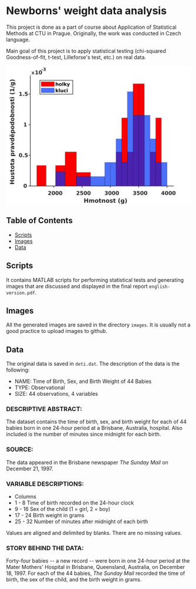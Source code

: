 # Newborns' weight data analysis

This project is done as a part of course about Application of Statistical Methods at CTU in Prague. Originally, the work was conducted in Czech language. 

Main goal of this project is to apply statistical testing (chi-squared Goodness-of-fit, t-test, Lilleforse's test, etc.) on real data.

![Project Screenshot](images/hist_kluc_holky_vaha.svg)

## Table of Contents

- [Scripts](#scripts)
- [Images](#images)
- [Data](#data)

## Scripts

It contains MATLAB scripts for performing statistical tests and generating images that are discussed and displayed in the final report ```english-version.pdf```. 

## Images

All the generated images are saved in the directory ```images```. It is usually not a good practice to upload images to github.

## Data

The original data is saved in ```deti.dat```. The description of the data is the following:

- NAME: Time of Birth, Sex, and Birth Weight of 44 Babies
- TYPE: Observational
- SIZE: 44 observations, 4 variables

### DESCRIPTIVE ABSTRACT:

The dataset contains the time of birth, sex, and birth weight for each
of 44 babies born in one 24-hour period at a Brisbane, Australia,
hospital.  Also included is the number of minutes since midnight for
each birth.

### SOURCE: 
The data appeared in the Brisbane newspaper _The Sunday Mail_ on
December 21, 1997.

### VARIABLE DESCRIPTIONS: 
- Columns
- 1 -  8  Time of birth recorded on the 24-hour clock
- 9 - 16  Sex of the child (1 = girl, 2 = boy)
- 17 - 24  Birth weight in grams
- 25 - 32  Number of minutes after midnight of each birth

Values are aligned and delimited by blanks.  There are no missing
values.

### STORY BEHIND THE DATA:
Forty-four babies -- a new record -- were born in one 24-hour period at
the Mater Mothers' Hospital in Brisbane, Queensland, Australia, on
December 18, 1997.  For each of the 44 babies, _The Sunday Mail_
recorded the time of birth, the sex of the child, and the birth weight
in grams.
